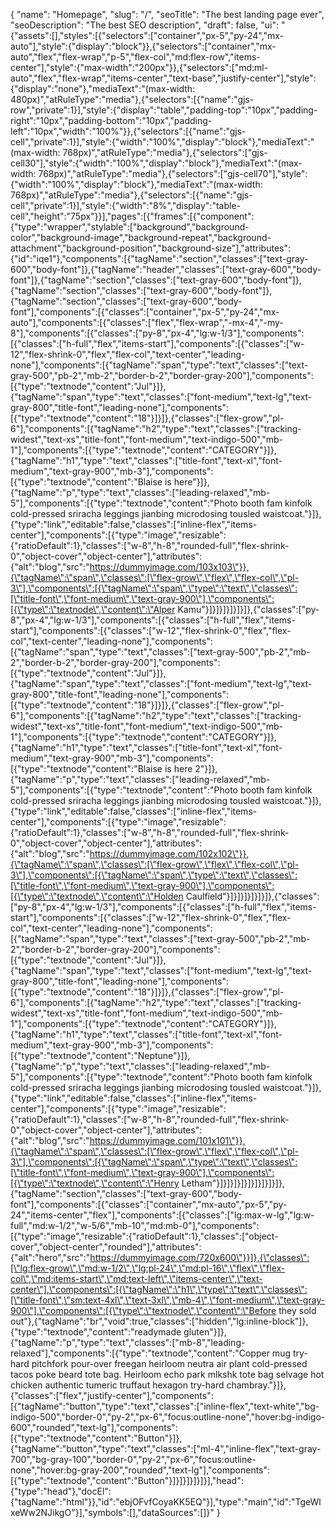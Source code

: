 {
  "name": "Homepage",
  "slug": "/",
  "seoTitle": "The best landing page ever",
  "seoDescription": "The best SEO description",
  "draft": false,
  "ui": "{\"assets\":[],\"styles\":[{\"selectors\":[\"container\",\"px-5\",\"py-24\",\"mx-auto\"],\"style\":{\"display\":\"block\"}},{\"selectors\":[\"container\",\"mx-auto\",\"flex\",\"flex-wrap\",\"p-5\",\"flex-col\",\"md:flex-row\",\"items-center\"],\"style\":{\"max-width\":\"200px\"}},{\"selectors\":[\"md:ml-auto\",\"flex\",\"flex-wrap\",\"items-center\",\"text-base\",\"justify-center\"],\"style\":{\"display\":\"none\"},\"mediaText\":\"(max-width: 480px)\",\"atRuleType\":\"media\"},{\"selectors\":[{\"name\":\"gjs-row\",\"private\":1}],\"style\":{\"display\":\"table\",\"padding-top\":\"10px\",\"padding-right\":\"10px\",\"padding-bottom\":\"10px\",\"padding-left\":\"10px\",\"width\":\"100%\"}},{\"selectors\":[{\"name\":\"gjs-cell\",\"private\":1}],\"style\":{\"width\":\"100%\",\"display\":\"block\"},\"mediaText\":\"(max-width: 768px)\",\"atRuleType\":\"media\"},{\"selectors\":[\"gjs-cell30\"],\"style\":{\"width\":\"100%\",\"display\":\"block\"},\"mediaText\":\"(max-width: 768px)\",\"atRuleType\":\"media\"},{\"selectors\":[\"gjs-cell70\"],\"style\":{\"width\":\"100%\",\"display\":\"block\"},\"mediaText\":\"(max-width: 768px)\",\"atRuleType\":\"media\"},{\"selectors\":[{\"name\":\"gjs-cell\",\"private\":1}],\"style\":{\"width\":\"8%\",\"display\":\"table-cell\",\"height\":\"75px\"}}],\"pages\":[{\"frames\":[{\"component\":{\"type\":\"wrapper\",\"stylable\":[\"background\",\"background-color\",\"background-image\",\"background-repeat\",\"background-attachment\",\"background-position\",\"background-size\"],\"attributes\":{\"id\":\"iqe1\"},\"components\":[{\"tagName\":\"section\",\"classes\":[\"text-gray-600\",\"body-font\"]},{\"tagName\":\"header\",\"classes\":[\"text-gray-600\",\"body-font\"]},{\"tagName\":\"section\",\"classes\":[\"text-gray-600\",\"body-font\"]},{\"tagName\":\"section\",\"classes\":[\"text-gray-600\",\"body-font\"]},{\"tagName\":\"section\",\"classes\":[\"text-gray-600\",\"body-font\"],\"components\":[{\"classes\":[\"container\",\"px-5\",\"py-24\",\"mx-auto\"],\"components\":[{\"classes\":[\"flex\",\"flex-wrap\",\"-mx-4\",\"-my-8\"],\"components\":[{\"classes\":[\"py-8\",\"px-4\",\"lg:w-1/3\"],\"components\":[{\"classes\":[\"h-full\",\"flex\",\"items-start\"],\"components\":[{\"classes\":[\"w-12\",\"flex-shrink-0\",\"flex\",\"flex-col\",\"text-center\",\"leading-none\"],\"components\":[{\"tagName\":\"span\",\"type\":\"text\",\"classes\":[\"text-gray-500\",\"pb-2\",\"mb-2\",\"border-b-2\",\"border-gray-200\"],\"components\":[{\"type\":\"textnode\",\"content\":\"Jul\"}]},{\"tagName\":\"span\",\"type\":\"text\",\"classes\":[\"font-medium\",\"text-lg\",\"text-gray-800\",\"title-font\",\"leading-none\"],\"components\":[{\"type\":\"textnode\",\"content\":\"18\"}]}]},{\"classes\":[\"flex-grow\",\"pl-6\"],\"components\":[{\"tagName\":\"h2\",\"type\":\"text\",\"classes\":[\"tracking-widest\",\"text-xs\",\"title-font\",\"font-medium\",\"text-indigo-500\",\"mb-1\"],\"components\":[{\"type\":\"textnode\",\"content\":\"CATEGORY\"}]},{\"tagName\":\"h1\",\"type\":\"text\",\"classes\":[\"title-font\",\"text-xl\",\"font-medium\",\"text-gray-900\",\"mb-3\"],\"components\":[{\"type\":\"textnode\",\"content\":\"Blaise is here\"}]},{\"tagName\":\"p\",\"type\":\"text\",\"classes\":[\"leading-relaxed\",\"mb-5\"],\"components\":[{\"type\":\"textnode\",\"content\":\"Photo booth fam kinfolk cold-pressed sriracha leggings jianbing microdosing tousled waistcoat.\"}]},{\"type\":\"link\",\"editable\":false,\"classes\":[\"inline-flex\",\"items-center\"],\"components\":[{\"type\":\"image\",\"resizable\":{\"ratioDefault\":1},\"classes\":[\"w-8\",\"h-8\",\"rounded-full\",\"flex-shrink-0\",\"object-cover\",\"object-center\"],\"attributes\":{\"alt\":\"blog\",\"src\":\"https://dummyimage.com/103x103\"}},{\"tagName\":\"span\",\"classes\":[\"flex-grow\",\"flex\",\"flex-col\",\"pl-3\"],\"components\":[{\"tagName\":\"span\",\"type\":\"text\",\"classes\":[\"title-font\",\"font-medium\",\"text-gray-900\"],\"components\":[{\"type\":\"textnode\",\"content\":\"Alper Kamu\"}]}]}]}]}]}]},{\"classes\":[\"py-8\",\"px-4\",\"lg:w-1/3\"],\"components\":[{\"classes\":[\"h-full\",\"flex\",\"items-start\"],\"components\":[{\"classes\":[\"w-12\",\"flex-shrink-0\",\"flex\",\"flex-col\",\"text-center\",\"leading-none\"],\"components\":[{\"tagName\":\"span\",\"type\":\"text\",\"classes\":[\"text-gray-500\",\"pb-2\",\"mb-2\",\"border-b-2\",\"border-gray-200\"],\"components\":[{\"type\":\"textnode\",\"content\":\"Jul\"}]},{\"tagName\":\"span\",\"type\":\"text\",\"classes\":[\"font-medium\",\"text-lg\",\"text-gray-800\",\"title-font\",\"leading-none\"],\"components\":[{\"type\":\"textnode\",\"content\":\"18\"}]}]},{\"classes\":[\"flex-grow\",\"pl-6\"],\"components\":[{\"tagName\":\"h2\",\"type\":\"text\",\"classes\":[\"tracking-widest\",\"text-xs\",\"title-font\",\"font-medium\",\"text-indigo-500\",\"mb-1\"],\"components\":[{\"type\":\"textnode\",\"content\":\"CATEGORY\"}]},{\"tagName\":\"h1\",\"type\":\"text\",\"classes\":[\"title-font\",\"text-xl\",\"font-medium\",\"text-gray-900\",\"mb-3\"],\"components\":[{\"type\":\"textnode\",\"content\":\"Blaise is here 2\"}]},{\"tagName\":\"p\",\"type\":\"text\",\"classes\":[\"leading-relaxed\",\"mb-5\"],\"components\":[{\"type\":\"textnode\",\"content\":\"Photo booth fam kinfolk cold-pressed sriracha leggings jianbing microdosing tousled waistcoat.\"}]},{\"type\":\"link\",\"editable\":false,\"classes\":[\"inline-flex\",\"items-center\"],\"components\":[{\"type\":\"image\",\"resizable\":{\"ratioDefault\":1},\"classes\":[\"w-8\",\"h-8\",\"rounded-full\",\"flex-shrink-0\",\"object-cover\",\"object-center\"],\"attributes\":{\"alt\":\"blog\",\"src\":\"https://dummyimage.com/102x102\"}},{\"tagName\":\"span\",\"classes\":[\"flex-grow\",\"flex\",\"flex-col\",\"pl-3\"],\"components\":[{\"tagName\":\"span\",\"type\":\"text\",\"classes\":[\"title-font\",\"font-medium\",\"text-gray-900\"],\"components\":[{\"type\":\"textnode\",\"content\":\"Holden Caulfield\"}]}]}]}]}]}]},{\"classes\":[\"py-8\",\"px-4\",\"lg:w-1/3\"],\"components\":[{\"classes\":[\"h-full\",\"flex\",\"items-start\"],\"components\":[{\"classes\":[\"w-12\",\"flex-shrink-0\",\"flex\",\"flex-col\",\"text-center\",\"leading-none\"],\"components\":[{\"tagName\":\"span\",\"type\":\"text\",\"classes\":[\"text-gray-500\",\"pb-2\",\"mb-2\",\"border-b-2\",\"border-gray-200\"],\"components\":[{\"type\":\"textnode\",\"content\":\"Jul\"}]},{\"tagName\":\"span\",\"type\":\"text\",\"classes\":[\"font-medium\",\"text-lg\",\"text-gray-800\",\"title-font\",\"leading-none\"],\"components\":[{\"type\":\"textnode\",\"content\":\"18\"}]}]},{\"classes\":[\"flex-grow\",\"pl-6\"],\"components\":[{\"tagName\":\"h2\",\"type\":\"text\",\"classes\":[\"tracking-widest\",\"text-xs\",\"title-font\",\"font-medium\",\"text-indigo-500\",\"mb-1\"],\"components\":[{\"type\":\"textnode\",\"content\":\"CATEGORY\"}]},{\"tagName\":\"h1\",\"type\":\"text\",\"classes\":[\"title-font\",\"text-xl\",\"font-medium\",\"text-gray-900\",\"mb-3\"],\"components\":[{\"type\":\"textnode\",\"content\":\"Neptune\"}]},{\"tagName\":\"p\",\"type\":\"text\",\"classes\":[\"leading-relaxed\",\"mb-5\"],\"components\":[{\"type\":\"textnode\",\"content\":\"Photo booth fam kinfolk cold-pressed sriracha leggings jianbing microdosing tousled waistcoat.\"}]},{\"type\":\"link\",\"editable\":false,\"classes\":[\"inline-flex\",\"items-center\"],\"components\":[{\"type\":\"image\",\"resizable\":{\"ratioDefault\":1},\"classes\":[\"w-8\",\"h-8\",\"rounded-full\",\"flex-shrink-0\",\"object-cover\",\"object-center\"],\"attributes\":{\"alt\":\"blog\",\"src\":\"https://dummyimage.com/101x101\"}},{\"tagName\":\"span\",\"classes\":[\"flex-grow\",\"flex\",\"flex-col\",\"pl-3\"],\"components\":[{\"tagName\":\"span\",\"type\":\"text\",\"classes\":[\"title-font\",\"font-medium\",\"text-gray-900\"],\"components\":[{\"type\":\"textnode\",\"content\":\"Henry Letham\"}]}]}]}]}]}]}]}]}]},{\"tagName\":\"section\",\"classes\":[\"text-gray-600\",\"body-font\"],\"components\":[{\"classes\":[\"container\",\"mx-auto\",\"px-5\",\"py-24\",\"items-center\",\"flex\"],\"components\":[{\"classes\":[\"lg:max-w-lg\",\"lg:w-full\",\"md:w-1/2\",\"w-5/6\",\"mb-10\",\"md:mb-0\"],\"components\":[{\"type\":\"image\",\"resizable\":{\"ratioDefault\":1},\"classes\":[\"object-cover\",\"object-center\",\"rounded\"],\"attributes\":{\"alt\":\"hero\",\"src\":\"https://dummyimage.com/720x600\"}}]},{\"classes\":[\"lg:flex-grow\",\"md:w-1/2\",\"lg:pl-24\",\"md:pl-16\",\"flex\",\"flex-col\",\"md:items-start\",\"md:text-left\",\"items-center\",\"text-center\"],\"components\":[{\"tagName\":\"h1\",\"type\":\"text\",\"classes\":[\"title-font\",\"sm:text-4xl\",\"text-3xl\",\"mb-4\",\"font-medium\",\"text-gray-900\"],\"components\":[{\"type\":\"textnode\",\"content\":\"Before they sold out\"},{\"tagName\":\"br\",\"void\":true,\"classes\":[\"hidden\",\"lg:inline-block\"]},{\"type\":\"textnode\",\"content\":\"readymade gluten\"}]},{\"tagName\":\"p\",\"type\":\"text\",\"classes\":[\"mb-8\",\"leading-relaxed\"],\"components\":[{\"type\":\"textnode\",\"content\":\"Copper mug try-hard pitchfork pour-over freegan heirloom neutra air plant cold-pressed tacos poke beard tote bag. Heirloom echo park mlkshk tote bag selvage hot chicken authentic tumeric truffaut hexagon try-hard chambray.\"}]},{\"classes\":[\"flex\",\"justify-center\"],\"components\":[{\"tagName\":\"button\",\"type\":\"text\",\"classes\":[\"inline-flex\",\"text-white\",\"bg-indigo-500\",\"border-0\",\"py-2\",\"px-6\",\"focus:outline-none\",\"hover:bg-indigo-600\",\"rounded\",\"text-lg\"],\"components\":[{\"type\":\"textnode\",\"content\":\"Button\"}]},{\"tagName\":\"button\",\"type\":\"text\",\"classes\":[\"ml-4\",\"inline-flex\",\"text-gray-700\",\"bg-gray-100\",\"border-0\",\"py-2\",\"px-6\",\"focus:outline-none\",\"hover:bg-gray-200\",\"rounded\",\"text-lg\"],\"components\":[{\"type\":\"textnode\",\"content\":\"Button\"}]}]}]}]}]}],\"head\":{\"type\":\"head\"},\"docEl\":{\"tagName\":\"html\"}},\"id\":\"ebjOFvfCoyaKK5EQ\"}],\"type\":\"main\",\"id\":\"TgeWlxeWw2NJikgO\"}],\"symbols\":[],\"dataSources\":[]}"
}